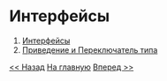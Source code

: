 # Интерфейсы

1. [Интерфейсы](interfaces.md)
2. [Приведение и Переключатель типа](type-switch-and-assertion.md)

[<< Назад](../struct-and-methods/content.md) [На главную](../../basics.md) [Вперед >>]()